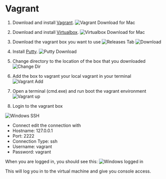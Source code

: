 # Vagrant

1. Download and install [Vagrant](https://www.vagrantup.com/downloads.html).
![Vagrant Download for Mac](/images/dev-environment/vagrant/vagrant-windows-download.png?raw=true)

2. Download and install [Virtualbox](https://www.virtualbox.org/wiki/Downloads).
![Virtualbox Download for Mac](/images/dev-environment/vagrant/virtualbox-windows-download.png?raw=true)

3. Download the vagrant box you want to use
![Releases Tab](/images/dev-environment/vagrant/github-releases-tab.png?raw=true)
![Download](/images/dev-environment/vagrant/github-releases-download.png?raw=true)

4. Install [Putty](http://www.chiark.greenend.org.uk/~sgtatham/putty/download.html).
![Putty Download](/images/dev-environment/vagrant/putty-download.png?raw=true)

5. Change directory to the location of the box that you downloaded
![Change Dir](/images/dev-environment/vagrant/change-dir-windows.png?raw=true)

6. Add the box to vagrant your local vagrant in your terminal
![Vagrant Add](/images/dev-environment/vagrant/vagrant-add-windows.png?raw=true)

7. Open a terminal (cmd.exe) and run boot the vagrant environment
![Vagrant up](/images/dev-environment/vagrant/vagrant-up-windows.png?raw=true)


8. Login to the vagrant box

![Windows SSH](/images/dev-environment/vagrant/putty-ssh.png?raw=true)

 - Connect edit the connection with
  - Hostname: 127.0.0.1
  - Port: 2222
  - Connection Type: ssh
  - Username: vagrant
  - Password: vagrant

When you are logged in, you should see this:
![Windows logged in](/images/dev-environment/vagrant/windows-login.png?raw=true)

This will log you in to the virtual machine and give you console access. 

